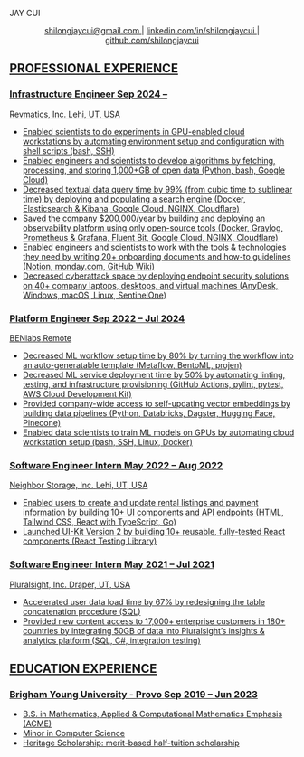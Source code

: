 <link rel="stylesheet" type="text/css" href="jay_cui_resume.css">

<span class="name">JAY CUI</span>

<p style="text-align: center;">
    <a href="mailto:shilongjaycui@gmail.com">
        shilongjaycui@gmail.com
    </a>
    |
    <a href="https://www.linkedin.com/in/shilongjaycui/">
        linkedin.com/in/shilongjaycui
    </a>
    |
    <a href="https://github.com/shilongjaycui">
        github.com/shilongjaycui
</p>


## PROFESSIONAL EXPERIENCE

### Infrastructure Engineer <time> Sep 2024 – </time>

<div class="location">
    <span class="company-name">Revmatics, Inc.</span>
    <span class="company-address">Lehi, UT, USA</span>
</div>

- Enabled scientists to do experiments in GPU-enabled cloud workstations by automating environment setup and configuration with shell scripts (bash, SSH)
- Enabled engineers and scientists to develop algorithms by fetching, processing, and storing 1,000+GB of open data (Python, bash, Google Cloud)
- Decreased textual data query time by 99% (from cubic time to sublinear time) by deploying and populating a search engine (Docker, Elasticsearch & Kibana, Google Cloud, NGINX, Cloudflare)
- Saved the company $200,000/year by building and deploying an observability platform using only open-source tools (Docker, Graylog, Prometheus & Grafana, Fluent Bit, Google Cloud, NGINX, Cloudflare)
- Enabled engineers and scientists to work with the tools & technologies they need by writing 20+ onboarding documents and how-to guidelines (Notion, monday.com, GitHub Wiki)
- Decreased cyberattack space by deploying endpoint security solutions on 40+ company laptops, desktops, and virtual machines (AnyDesk, Windows, macOS, Linux, SentinelOne)

### Platform Engineer <time> Sep 2022 – Jul 2024 </time>

<div class="location">
    <span class="company-name">BENlabs</span>
    <span class="company-address">Remote</span>
</div>

- Decreased ML workflow setup time by 80% by turning the workflow into an auto-generatable template (Metaflow, BentoML, projen)
- Decreased ML service deployment time by 50% by automating linting, testing, and infrastructure provisioning (GitHub Actions, pylint, pytest, AWS Cloud Development Kit)
- Provided company-wide access to self-updating vector embeddings by building data pipelines (Python, Databricks, Dagster, Hugging Face, Pinecone)
- Enabled data scientists to train ML models on GPUs by automating cloud workstation setup (bash, SSH, Linux, Docker)

### Software Engineer Intern <time> May 2022 – Aug 2022 </time>

<div class="location">
    <span class="company-name">Neighbor Storage, Inc.</span>
    <span class="company-address">Lehi, UT, USA</span>
</div>

- Enabled users to create and update rental listings and payment information by building 10+ UI components and API endpoints (HTML, Tailwind CSS, React with TypeScript, Go)
- Launched UI-Kit Version 2 by building 10+ reusable, fully-tested React components (React Testing Library)

### Software Engineer Intern <time> May 2021 – Jul 2021 </time>

<div class="location">
    <span class="company-name">Pluralsight, Inc.</span>
    <span class="company-address">Draper, UT, USA</span>
</div>

- Accelerated user data load time by 67% by redesigning the table concatenation procedure (SQL)
- Provided new content access to 17,000+ enterprise customers in 180+ countries by integrating 50GB of data into Pluralsight’s insights & analytics platform (SQL, C#, integration testing)

## EDUCATION EXPERIENCE

### Brigham Young University - Provo <time> Sep 2019 – Jun 2023 </time>

- B.S. in Mathematics, Applied & Computational Mathematics Emphasis (ACME)
- Minor in Computer Science
- Heritage Scholarship: merit-based half-tuition scholarship